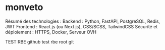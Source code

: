 # monveto
Résumé des technologies :
Backend : Python, FastAPI, PostgreSQL, Redis, JWT
Frontend : React.js (ou Next.js), CSS/SCSS, TailwindCSS
Sécurité et déploiement : HTTPS, Docker, Serveur OVH


TEST RBE github 
test rbe root git

